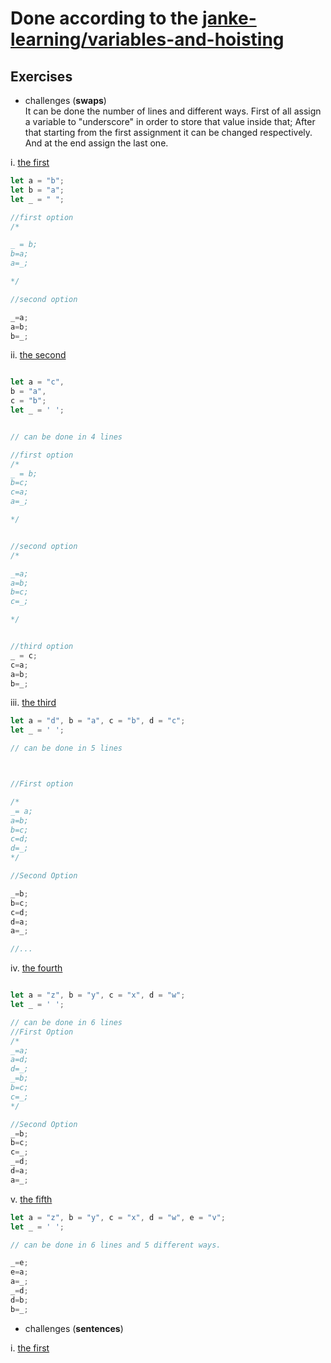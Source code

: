 #  Done according to the [janke-learning/variables-and-hoisting](http://bit.do/eNKNK)

## Exercises

* challenges (**swaps**) <br>
It can be done the number of lines and  different ways. 
First of all assign a variable to "underscore" in order to store that value inside that;
After that starting from the first assignment it can be changed respectively. 
And at the end assign the last one.

i. [the first](http://bit.do/eNKEP)
```js 
let a = "b";
let b = "a";
let _ = " ";

//first option
/*

_ = b;
b=a;
a=_;

*/

//second option

_=a;
a=b;
b=_;
```
ii. [the second](http://tinyurl.com/y63mdt8w)

```js

let a = "c", 
b = "a", 
c = "b";
let _ = ' ';


// can be done in 4 lines

//first option
/*
_ = b;
b=c;
c=a;
a=_;

*/


//second option 
/*

_=a;
a=b;
b=c;
c=_;

*/


//third option
_ = c;
c=a;
a=b;
b=_;

```

iii. [the third](http://tinyurl.com/y62lq6os)
```js 
let a = "d", b = "a", c = "b", d = "c";
let _ = ' ';

// can be done in 5 lines



//First option

/*
_= a;
a=b;
b=c;
c=d;
d=_;
*/

//Second Option

_=b;
b=c;
c=d;
d=a;
a=_;

//...

```

iv. [the fourth](http://tinyurl.com/y6esaocj) 
```js 

let a = "z", b = "y", c = "x", d = "w";
let _ = ' ';

// can be done in 6 lines
//First Option 
/*
_=a;
a=d;
d=_;
_=b;
b=c;
c=_;
*/

//Second Option
_=b;
b=c;
c=_;
_=d;
d=a;
a=_;

```

v. [the fifth](http://tinyurl.com/y45x9w9m)

```js
let a = "z", b = "y", c = "x", d = "w", e = "v";
let _ = ' ';

// can be done in 6 lines and 5 different ways.

_=e;
e=a;
a=_;
_=d;
d=b;
b=_;

```


* challenges (**sentences**) <br>

i. [the first]()
